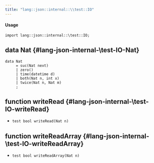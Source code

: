```yaml
---
title: "lang::json::internal::\\test::IO"
---
```


#### Usage

`import lang::json::internal::\test::IO;`


## data Nat {#lang-json-internal-\test-IO-Nat}

```rascal
data Nat  
     = suc(Nat next)
     | zero()
     | time(datetime d)
     | both(Nat n, int x)
     | twice(Nat n, Nat m)
     ;
```

## function writeRead {#lang-json-internal-\test-IO-writeRead}

* ``test bool writeRead(Nat n)``

## function writeReadArray {#lang-json-internal-\test-IO-writeReadArray}

* ``test bool writeReadArray(Nat n)``

